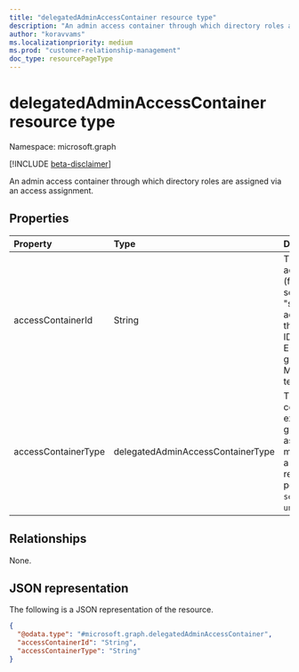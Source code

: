 ```yaml
---
title: "delegatedAdminAccessContainer resource type"
description: "An admin access container through which directory roles are assigned via an access assignment."
author: "koravvams"
ms.localizationpriority: medium
ms.prod: "customer-relationship-management"
doc_type: resourcePageType
---
```


# delegatedAdminAccessContainer resource type

Namespace: microsoft.graph

[!INCLUDE [beta-disclaimer](../../includes/beta-disclaimer.md)]

An admin access container through which directory roles are assigned via an access assignment.

## Properties
|Property|Type|Description|
|:---|:---|:---|
|accessContainerId|String|The identifier of the access container (for example, a security group). For "securityGroup" access containers, this must be a valid ID of a Microsoft Entra security group in the Microsoft partner's tenant.|
|accessContainerType|delegatedAdminAccessContainerType|The type of access container (for example, security group) that will be assigned one or more roles through a delegated admin relationship. The possible values are: `securityGroup`, `unknownFutureValue`.|

## Relationships
None.

## JSON representation
The following is a JSON representation of the resource.
<!-- {
  "blockType": "resource",
  "@odata.type": "microsoft.graph.delegatedAdminAccessContainer"
}
-->
``` json
{
  "@odata.type": "#microsoft.graph.delegatedAdminAccessContainer",
  "accessContainerId": "String",
  "accessContainerType": "String"
}
```
